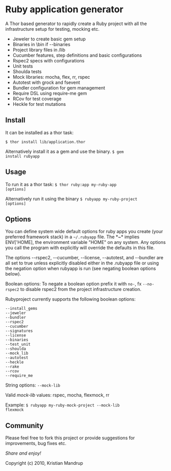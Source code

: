 # Ruby application generator ##

A Thor based generator to rapidly create a Ruby project with all the infrastructure setup for testing, mocking etc.

* Jeweler to create basic gem setup
* Binaries in \bin if --binaries
* Project library files in /lib
* Cucumber features, step definitions and basic configurations
* Rspec2 specs with configurations
* Unit tests 
* Shoulda tests 
* Mock libraries: mocha, flex, rr, rspec
* Autotest with grock and fsevent
* Bundler configuration for gem management
* Require DSL using require-me gem
* RCov for test coverage
* Heckle for test mutations

## Install ##

It can be installed as a thor task:

<code>$ thor install lib/application.thor</code>

Alternatively install it as a gem and use the binary.
<code>$ gem install rubyapp</code>

## Usage ##

To run it as a thor task:
<code>$ thor ruby:app my-ruby-app [options]</code>

Alternatively run it using the binary
<code>$ rubyapp my-ruby-project [options]</code>

## Options ##
             
You can define system wide default options for ruby apps you create (your preferred framework stack) in a <code>~/.rubyapp</code> file.
The *~* implies ENV['HOME], the environment variable "HOME" on any system. Any options you call the program with explicitly will override the defaults in this file.

The options --rspec2, --cucumber, --license, --autotest, and --bundler are all set to true unless explicitly disabled either in the .rubyapp file or using the negation option when rubyapp is run (see negating boolean options below).

Boolean options:
To negate a boolean option prefix it with <code>no-</code>, fx <code>--no-rspec2</code> to disable rspec2 from the project infrastructure creation.

Rubyproject currently supports the following boolean options:

<pre><code>--install_gems
--jeweler
--bundler
--rspec2 
--cucumber
--signatures
--license
--binaries
--test_unit
--shoulda
--mock_lib
--autotest
--heckle
--rake
--rcov
--require_me
</code></pre>

String options:
<code>--mock-lib</code>

Valid *mock-lib* values: rspec, mocha, flexmock, rr

Example:
<code>$ rubyapp my-ruby-mock-project --mock-lib flexmock</code> 

## Community ##
Please feel free to fork this project or provide suggestions for improvements, bug fixes etc.

*Share and enjoy!*

Copyright (c) 2010, Kristian Mandrup

